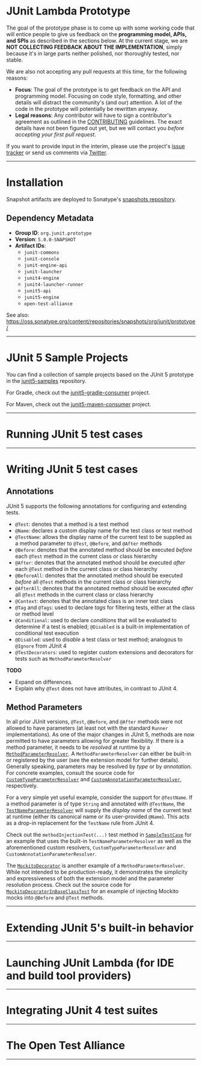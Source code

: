 # JUnit Lambda Prototype

The goal of the prototype phase is to come up with some working code that will entice people to give us feedback on the **programming model, APIs, and SPIs** as described in the sections below. At the current stage, we are **NOT COLLECTING FEEDBACK ABOUT THE IMPLEMENTATION**, simply because it's in large parts neither polished, nor thoroughly tested, nor stable.

We are also not accepting any pull requests at this time, for the following reasons:

- **Focus**: The goal of the prototype is to get feedback on the API and programming model. Focusing on code style, formatting, and other details will distract the community's (and our) attention. A lot of the code in the prototype will potentially be rewritten anyway.
- **Legal reasons**: Any contributor will have to sign a contributor's agreement as outlined in the [CONTRIBUTING] guidelines. The exact details have not been figured out yet, but we will contact you *before accepting your first pull request*.

If you want to provide input in the interim, please use the project's [issue tracker] or send us comments via [Twitter].

----

# Installation

Snapshot artifacts are deployed to Sonatype's [snapshots repository].

## Dependency Metadata

- **Group ID**: `org.junit.prototype`
- **Version**: `5.0.0-SNAPSHOT`
- **Artifact IDs**:
  - `junit-commons`
  - `junit-console`
  - `junit-engine-api`
  - `junit-launcher`
  - `junit4-engine`
  - `junit4-launcher-runner`
  - `junit5-api`
  - `junit5-engine`
  - `open-test-alliance`

See also: <https://oss.sonatype.org/content/repositories/snapshots/org/junit/prototype/>

----

# JUnit 5 Sample Projects

You can find a collection of sample projects based on the JUnit 5 prototype in the [junit5-samples] repository.

For Gradle, check out the [junit5-gradle-consumer] project.

For Maven, check out the [junit5-maven-consumer] project.

----

# Running JUnit 5 test cases

----

# Writing JUnit 5 test cases

## Annotations

JUnit 5 supports the following annotations for configuring and extending tests.

- `@Test`: denotes that a method is a test method
- `@Name`: declares a custom display name for the test class or test method
- `@TestName`: allows the display name of the current test to be supplied as a method parameter to `@Test`, `@Before`, and `@After` methods
- `@Before`: denotes that the annotated method should be executed _before_ each `@Test` method in the current class or class hierarchy
- `@After`: denotes that the annotated method should be executed _after_ each `@Test` method in the current class or class hierarchy
- `@BeforeAll`: denotes that the annotated method should be executed _before_ all `@Test` methods in the current class or class hierarchy
- `@AfterAll`: denotes that the annotated method should be executed _after_ all `@Test` methods in the current class or class hierarchy
- `@Context`: denotes that the annotated class is an inner test class
- `@Tag` and `@Tags`: used to declare _tags_ for filtering tests, either at the class or method level
- `@Conditional`: used to declare _conditions_ that will be evaluated to determine if a test is enabled; `@Disabled` is a built-in implementation of conditional test execution
- `@Disabled`: used to _disable_ a test class or test method; analogous to `@Ignore` from JUnit 4
- `@TestDecorators`: used to register custom extensions and decorators for tests such as `MethodParameterResolver`

**TODO**

- Expand on differences.
- Explain why `@Test` does not have attributes, in contrast to JUnit 4.

## Method Parameters

In all prior JUnit versions, `@Test`, `@Before`, and `@After` methods were not allowed to have parameters (at least not with the standard `Runner` implementations). As one of the major changes in JUnit 5, methods are now permitted to have parameters allowing for greater flexibility. If there is a method parameter, it needs to be _resolved_ at runtime by a [`MethodParameterResolver`]. A `MethodParameterResolver` can either be built-in or registered by the user (see the extension model for further details). Generally speaking, parameters may be resolved by *type* or by *annotation*. For concrete examples, consult the source code for [`CustomTypeParameterResolver`] and [`CustomAnnotationParameterResolver`], respectively.

For a very simple yet useful example, consider the support for `@TestName`. If a method parameter is of type `String` and annotated with `@TestName`, the [`TestNameParameterResolver`] will supply the _display name_ of the current test at runtime (either its canonical name or its user-provided `@Name`). This acts as a drop-in replacement for the `TestName` rule from JUnit 4.

Check out the `methodInjectionTest(...)` test method in [`SampleTestCase`] for an example that uses the built-in `TestNameParameterResolver` as well as the aforementioned custom resolvers, `CustomTypeParameterResolver` and `CustomAnnotationParameterResolver`.

The [`MockitoDecorator`] is another example of a `MethodParameterResolver`. 
While not intended to be production-ready, it demonstrates the simplicity and expressiveness of both the extension model and the parameter resolution process. Check out the source code for [`MockitoDecoratorInBaseClassTest`] for an example of injecting Mockito mocks into `@Before` and `@Test` methods.

----

# Extending JUnit 5's built-in behavior

----

# Launching JUnit Lambda (for IDE and build tool providers)

----

# Integrating JUnit 4 test suites

----

# The Open Test Alliance

----

[CONTRIBUTING]: https://github.com/junit-team/junit-lambda/blob/master/CONTRIBUTING.md
[`CustomAnnotationParameterResolver`]: https://github.com/junit-team/junit-lambda/blob/master/sample-project/src/test/java/com/example/CustomAnnotationParameterResolver.java
[`CustomTypeParameterResolver`]: https://github.com/junit-team/junit-lambda/blob/master/sample-project/src/test/java/com/example/CustomTypeParameterResolver.java
[issue tracker]: https://github.com/junit-team/junit-lambda/issues
[junit5-gradle-consumer]: https://github.com/junit-team/junit5-samples/tree/master/junit5-gradle-consumer
[junit5-maven-consumer]: https://github.com/junit-team/junit5-samples/tree/master/junit5-maven-consumer
[junit5-samples]: https://github.com/junit-team/junit5-samples
[`MethodParameterResolver`]: https://github.com/junit-team/junit-lambda/blob/master/junit5-api/src/main/java/org/junit/gen5/api/extension/MethodParameterResolver.java
[`MockitoDecorator`]: https://github.com/junit-team/junit-lambda/blob/master/sample-extension/src/main/java/com/example/mockito/MockitoDecorator.java
[`MockitoDecoratorInBaseClassTest`]: https://github.com/junit-team/junit-lambda/blob/master/sample-extension/src/test/java/com/example/mockito/MockitoDecoratorInBaseClassTest.java
[`SampleTestCase`]: https://github.com/junit-team/junit-lambda/blob/master/sample-project/src/test/java/com/example/SampleTestCase.java
[snapshots repository]: https://oss.sonatype.org/content/repositories/snapshots/
[`TestNameParameterResolver`]: https://github.com/junit-team/junit-lambda/blob/master/junit5-engine/src/main/java/org/junit/gen5/engine/junit5/extension/TestNameParameterResolver.java
[Twitter]: https://twitter.com/junitlambda
